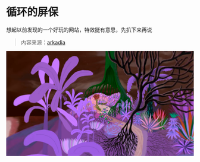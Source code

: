 # 循环的屏保

想起以前发现的一个好玩的网站，特效挺有意思，先扒下来再说

> 内容来源：[arkadia](https://arkadia.xyz/)

![image-20230722032524610](resource/README/image-20230722032524610.png)
